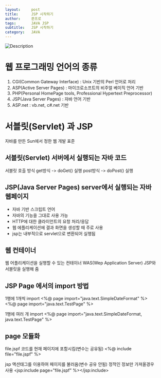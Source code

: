 ```yaml
---
layout:     post
title:      JSP 시작하기
author:     쭌프로
tags:       JAVA JSP
subtitle:   JSP 시작하기
category:   JAVA
---
```


<!-- Start Writing Below in Markdown -->

![Description](https://alalstjr.github.io/jjunpro.github.io/img/java_bg.png)

# 웹 프로그래밍 언어의 종류

1. CGI(Common Gateway Interface) : Unix 기반의 Perl 언어로 처리
2. ASP(Active Server Pages) : 마이크로소프트의 비주얼 베이직 언어 기반
3. PHP(Personal HomePage tools, Professional Hypertext Preprocessor)
4. JSP(Java Server Pages) : 자바 언어 기반
5. ASP.net : vb.net, c#.net 기반

# 서블릿(Servlet) 과 JSP

자바를 만든 Sun에서 정한 웹 개발 표준

## 서블릿(Servlet) 서버에서 실행되는 자바 코드

서블릿 호출 방식
get방식 -> doGet() 실행
post방식 -> doPost() 실행

## JSP(Java Server Pages) server에서 실행되는 자바 웹페이지

  - 자바 기반 스크립트 언어
  - 자바의 기능을 그대로 사용 가능
  - HTTP에 대한 클라이언트의 요청 처리/응답
  - 웹 에플리케이션에 결과 화면을 생성할 때 주로 사용
  - jsp는 내부적으로 servlet으로 변환되어 실행됨
  
## 웹 컨테이너

웹 어플리케이션을 실행할 수 있는 컨테이너
WAS(Wep Application Server)
JSP와 서블릿을 실행해 줌

## JSP Page 에서의 import 방법

1행에 1개씩 import 
<%@ page import="java.text.SimpleDateFormat" %>
<%@ page import="java.text.TestPage" %>

1행에 여러 개 import 
<%@ page import="java.text.SimpleDateFormat, java.text.TestPage" %>

## page 모듈화

file.jspf 코드를 현재 페이지에 포함시킴(변수는 공유됨)
<%@ include file="file.jspf" %>

jsp 액션태그를 이용하여 페이지를 불러옴(변수 공유 안됨) 
정적인 정보만 가져올경우 사용
<jsp:include page="file.jspf" %></jsp:include>

